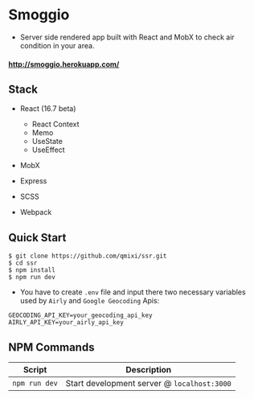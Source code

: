 # Smoggio
- Server side rendered app built with React and MobX to check air condition in your area.

#### http://smoggio.herokuapp.com/

## Stack

- React (16.7 beta)
  - React Context
  - Memo
  - UseState
  - UseEffect
  
- MobX
- Express
- SCSS
- Webpack

## Quick Start

```shell
$ git clone https://github.com/qmixi/ssr.git
$ cd ssr
$ npm install
$ npm run dev
```
- You have to create `.env` file and input there two necessary variables used by `Airly` and `Google Geocoding` Apis:
```
GEOCODING_API_KEY=your_geocoding_api_key
AIRLY_API_KEY=your_airly_api_key
```


## NPM Commands

|Script|Description|
|---|---|
|`npm run dev`|Start development server @ `localhost:3000`|
